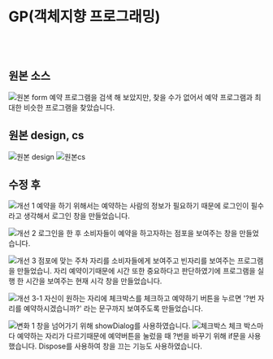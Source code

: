 # GP(객체지향 프로그래밍)
<br><br>
## 원본 소스
![원본 form](https://github.com/Jun-1108/GP/assets/48702150/6a072916-810a-445c-a75c-da843ec7cd12)
예약 프로그램을 검색 해 보았지만, 찾을 수가 없어서 예약 프로그램과 최대한 비슷한 프로그램을 찾았습니다.
## 원본 design, cs
![원본 design](https://github.com/Jun-1108/GP/assets/48702150/81a57f55-f6f3-438e-8f8f-efc03ad569b8)
![원본cs](https://github.com/Jun-1108/GP/assets/48702150/88644c71-99c0-4c5e-b5bc-e2a5023166a8)
<br>
## 수정 후
![개선 1](https://github.com/Jun-1108/GP/assets/48702150/a763050f-1f68-4c9f-96cb-6c43f1c24291)
예약을 하기 위해서는 예약하는 사람의 정보가 필요하기 때문에 로그인이 필수라고 생각해서 로그인 창을 만들었습니다.

![개선 2](https://github.com/Jun-1108/GP/assets/48702150/aaabb509-bdbe-4dda-884b-b7363a70e62b)
로그인을 한 후 소비자들이 예약을 하고자하는 점포을 보여주는 창을 만들었습니다.

![개선 3](https://github.com/Jun-1108/GP/assets/48702150/90df0fdf-ee02-4d90-abcb-81e7f8ab5240)
점포에 맞는 주차 자리를 소비자들에게 보여주고 빈자리를 보여주는 프로그램을 만들었습니.
자리 예약이기때문에 시간 또한 중요하다고 판단하였기에 프로그램을 실행 한 시간을 보여주는
현재 시각 창을 만들었습니다.

![개선 3-1](https://github.com/Jun-1108/GP/assets/48702150/5cd0911d-4c9f-42af-a04c-8d881446ebcb)
자신이 원하는 자리에 체크박스를 체크하고 예약하기 버튼을 누르면 '?번 자리를 예약하시겠습니까?' 라는 문구까지 보여주도록 만들었습니다.


![변화 1](https://github.com/Jun-1108/GP/assets/48702150/409f71b8-e0da-451e-a2ba-ba4183b43970)
창을 넘어가기 위해 showDialog를 사용하였습니다. 
![체크박스 ](https://github.com/Jun-1108/GP/assets/48702150/ffe78e56-4365-4648-b863-136845b39abb)
체크 박스마다 예약하는 자리가 다르기때문에 예약버튼을 눌렀을 때 ?번을 바꾸기 위해 if문을 사용했습니다. 
Dispose를 사용하여 창을 끄는 기능도 사용하였습니다.



